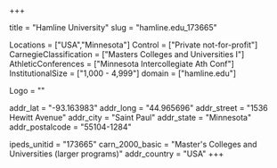 
+++

title = "Hamline University"
slug = "hamline.edu_173665"

Locations = ["USA","Minnesota"]
Control = ["Private not-for-profit"]
CarnegieClassification = ["Masters Colleges and Universities I"]
AthleticConferences = ["Minnesota Intercollegiate Ath Conf"]
InstitutionalSize = ["1,000 - 4,999"]
domain = ["hamline.edu"]

Logo = ""

addr_lat = "-93.163983"
addr_long = "44.965696"
addr_street = "1536 Hewitt Avenue"
addr_city = "Saint Paul"
addr_state = "Minnesota"
addr_postalcode = "55104-1284"

ipeds_unitid = "173665"
carn_2000_basic = "Master's Colleges and Universities (larger programs)"
addr_country = "USA"
+++
    
